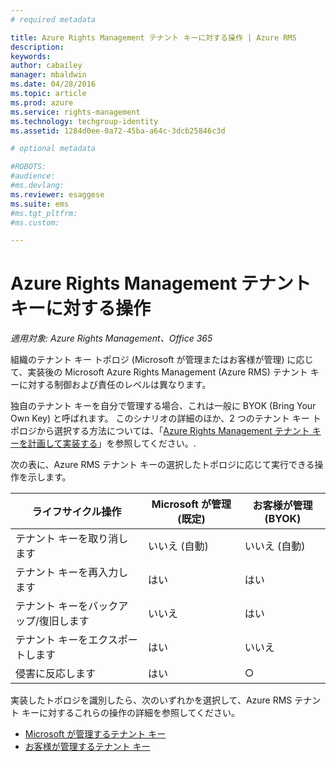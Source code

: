 ```yaml
---
# required metadata

title: Azure Rights Management テナント キーに対する操作 | Azure RMS
description:
keywords:
author: cabailey
manager: mbaldwin
ms.date: 04/28/2016
ms.topic: article
ms.prod: azure
ms.service: rights-management
ms.technology: techgroup-identity
ms.assetid: 1284d0ee-0a72-45ba-a64c-3dcb25846c3d

# optional metadata

#ROBOTS:
#audience:
#ms.devlang:
ms.reviewer: esaggese
ms.suite: ems
#ms.tgt_pltfrm:
#ms.custom:

---
```


# Azure Rights Management テナント キーに対する操作

*適用対象: Azure Rights Management、Office 365*

組織のテナント キー トポロジ (Microsoft が管理またはお客様が管理) に応じて、実装後の Microsoft Azure Rights Management (Azure RMS) テナント キーに対する制御および責任のレベルは異なります。

独自のテナント キーを自分で管理する場合、これは一般に BYOK (Bring Your Own Key) と呼ばれます。 このシナリオの詳細のほか、2 つのテナント キー トポロジから選択する方法については、「[Azure Rights Management テナント キーを計画して実装する](../plan-design/plan-implement-tenant-key.md)」を参照してください。.

次の表に、Azure RMS テナント キーの選択したトポロジに応じて実行できる操作を示します。

|ライフサイクル操作|Microsoft が管理 (既定)|お客様が管理 (BYOK)|
|-----------------------|-------------------------------|---------------------------|
|テナント キーを取り消します|いいえ (自動)|いいえ (自動)|
|テナント キーを再入力します|はい|はい|
|テナント キーをバックアップ/復旧します|いいえ|はい|
|テナント キーをエクスポートします|はい|いいえ|
|侵害に反応します|はい|○|

実装したトポロジを識別したら、次のいずれかを選択して、Azure RMS テナント キーに対するこれらの操作の詳細を参照してください。


- [Microsoft が管理するテナント キー](operations-microsoft-managed-tenant-key.md)
- [お客様が管理するテナント キー](operations-customer-managed-tenant-key.md)






<!--HONumber=Apr16_HO4-->


